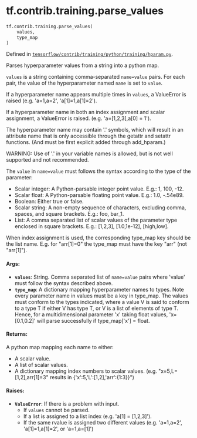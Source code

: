 <div itemscope itemtype="http://developers.google.com/ReferenceObject">
<meta itemprop="name" content="tf.contrib.training.parse_values" />
<meta itemprop="path" content="Stable" />
</div>

# tf.contrib.training.parse_values

``` python
tf.contrib.training.parse_values(
    values,
    type_map
)
```



Defined in [`tensorflow/contrib/training/python/training/hparam.py`](https://www.tensorflow.org/code/tensorflow/contrib/training/python/training/hparam.py).

Parses hyperparameter values from a string into a python map.

`values` is a string containing comma-separated `name=value` pairs.
For each pair, the value of the hyperparameter named `name` is set to
`value`.

If a hyperparameter name appears multiple times in `values`, a ValueError
is raised (e.g. 'a=1,a=2', 'a[1]=1,a[1]=2').

If a hyperparameter name in both an index assignment and scalar assignment,
a ValueError is raised.  (e.g. 'a=[1,2,3],a[0] = 1').

The hyperparameter name may contain '.' symbols, which will result in an
attribute name that is only accessible through the getattr and setattr
functions.  (And must be first explicit added through add_hparam.)

WARNING: Use of '.' in your variable names is allowed, but is not well
supported and not recommended.

The `value` in `name=value` must follows the syntax according to the
type of the parameter:

*  Scalar integer: A Python-parsable integer point value.  E.g.: 1,
   100, -12.
*  Scalar float: A Python-parsable floating point value.  E.g.: 1.0,
   -.54e89.
*  Boolean: Either true or false.
*  Scalar string: A non-empty sequence of characters, excluding comma,
   spaces, and square brackets.  E.g.: foo, bar_1.
*  List: A comma separated list of scalar values of the parameter type
   enclosed in square brackets.  E.g.: [1,2,3], [1.0,1e-12], [high,low].

When index assignment is used, the corresponding type_map key should be the
list name.  E.g. for "arr[1]=0" the type_map must have the key "arr" (not
"arr[1]").

#### Args:

* <b>`values`</b>: String.  Comma separated list of `name=value` pairs where
    'value' must follow the syntax described above.
* <b>`type_map`</b>: A dictionary mapping hyperparameter names to types.  Note every
    parameter name in values must be a key in type_map.  The values must
    conform to the types indicated, where a value V is said to conform to a
    type T if either V has type T, or V is a list of elements of type T.
    Hence, for a multidimensional parameter 'x' taking float values,
    'x=[0.1,0.2]' will parse successfully if type_map['x'] = float.


#### Returns:

A python map mapping each name to either:
* A scalar value.
* A list of scalar values.
* A dictionary mapping index numbers to scalar values.
(e.g. "x=5,L=[1,2],arr[1]=3" results in {'x':5,'L':[1,2],'arr':{1:3}}")


#### Raises:

* <b>`ValueError`</b>: If there is a problem with input.
  * If `values` cannot be parsed.
  * If a list is assigned to a list index (e.g. 'a[1] = [1,2,3]').
  * If the same rvalue is assigned two different values (e.g. 'a=1,a=2',
    'a[1]=1,a[1]=2', or 'a=1,a=[1]')